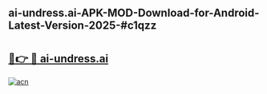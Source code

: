 ## ai-undress.ai-APK-MOD-Download-for-Android-Latest-Version-2025-#c1qzz

# <h2><a href="https://bedroomkl.my?title=ai-undress.ai&ref=20M">🔗👉 🔴 ai-undress.ai</a></h2>

[![acn](https://github.com/user-attachments/assets/0f9c940e-d8b0-45ae-aac7-cd30a18b3e1c)](https://bedroomkl.my?title=ai-undress.ai&ref=20M)

